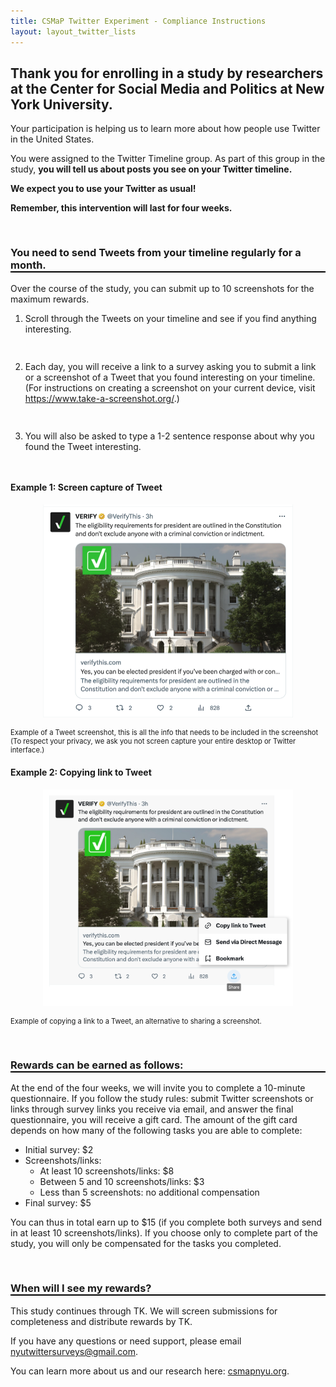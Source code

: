 ```yaml
---
title: CSMaP Twitter Experiment - Compliance Instructions
layout: layout_twitter_lists
---
```

<style>
ol li {padding-bottom:15px;}  
h3 {font-weight:bold; border-bottom:2px solid #000;padding-top:30px;}
h4 {font-weight:bold; style="padding-top:20px;"}
  
</style>  



## Thank you for enrolling in a study by researchers at the Center for Social Media and Politics at New York University. 

Your participation is helping us to learn more about how people use Twitter in the United States. 

You were assigned to the Twitter Timeline group. As part of this group in the study, **you will tell us about posts you see on your Twitter timeline.** 

**We expect you to use your Twitter as usual!**

**Remember, this intervention will last for four weeks.**


### You need to send Tweets from your timeline regularly for a month.

Over the course of the study, you can submit up to 10 screenshots for the maximum rewards.

1. Scroll through the Tweets on your timeline and see if you find anything interesting.

2. Each day, you will receive a link to a survey asking you to submit a link or a screenshot of a Tweet that you found interesting on your timeline. (For instructions on creating a screenshot on your current device, visit <a href="https://www.take-a-screenshot.org/">https://www.take-a-screenshot.org/</a>.) 
3. You will also be asked to type a 1-2 sentence response about why you found the Tweet interesting.


#### Example 1: Screen capture of Tweet

<p align="center"><img src="images/twitter_screenshot_example.png" alt="screenshot of a Tweet where the author, tweet and likes and retweets options are included" width="400"></p>

<p style="font-size:0.8em;">Example of a Tweet screenshot, this is all the info that needs to be included in the screenshot (To respect your privacy, we ask you not screen capture your entire desktop or Twitter interface.)</p>

#### Example 2: Copying link to Tweet
<p align="center"><img src="images/share_link.png" alt="screenshot showing how to copy a link to a tweet from the Twitter interface" width="400"></p>

<p style="font-size:0.8em;">Example of copying a link to a Tweet, an alternative to sharing a screenshot.</p>








### Rewards can be earned as follows:

At the end of the four weeks, we will invite you to complete a 10-minute questionnaire. If you follow the study rules: submit Twitter screenshots or links through survey links you receive via email, and answer the final questionnaire, you will receive a gift card. The amount of the gift card depends on how many of the following tasks you are able to complete:

- Initial survey: $2
- Screenshots/links:
  - At least 10 screenshots/links: $8
  - Between 5 and 10 screenshots/links: $3
  - Less than 5 screenshots: no additional compensation
 - Final survey: $5

You can thus in total earn up to $15 (if you complete both surveys and send in at least 10 screenshots/links). If you choose only to complete part of the study, you will only be compensated for the tasks you completed.

### When will I see my rewards?
This study continues through TK. We will screen submissions for completeness and distribute rewards by TK.

If you have any questions or need support, please email <a href="mailto:nyutwittersurveys@gmail.com">nyutwittersurveys@gmail.com</a>.

You can learn more about us and our research here: <a href="https://www.csmapnyu.org" target="new">csmapnyu.org</a>.

